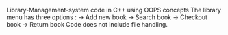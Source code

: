 Library-Management-system code in C++ using OOPS concepts
The library menu has three options :
-> Add new book
-> Search book
-> Checkout book
-> Return book
Code does not include file handling. 

